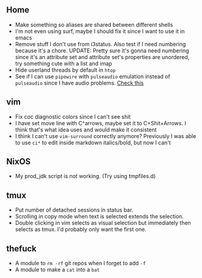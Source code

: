 ## Home
* Make something so aliases are shared between different shells
* I'm not even using surf, maybe I should fix it since I want to use it in emacs
* Remove stuff I don't use from i3status. Also test if I need numbering because it's a chore. UPDATE: Pretty sure it's gonna need numbering since it's an attribute set and attribute set's properties are unordered, try something cute with a list and imap
* Hide userland threads by default in `htop`
* See if I can use `pipewire` with `pulseaudio` emulation instead of `pulseaudio` since I have audio problems. [Check this](https://discourse.nixos.org/t/sound-only-works-while-pavucontrol-is-open/15280/2)

## vim
* Fix coc diagnostic colors since I can't see shit
* I have set move line with C^arrows, maybe set it to C+Shit+Arrows. I think that's what idea uses and would make it consistent
* I think I can't use `vim-surround` correctly anymore? Previously I was able to use `ci*` to edit inside markdown italics/bold, but now I can't

## NixOS
* My prod_jdk script is not working. (Try using tmpfiles.d)

## tmux
* Put number of detached sessions in status bar.
* Scrolling in copy mode when text is selected extends the selection.
* Double clicking in vim selects as visual selection but immediately then selects as tmux. I'd probably only want the first one.

## thefuck
* A module to `rm -rf` git repos when I forget to add `-f`
* A module to make a `cat` into a `bat`
